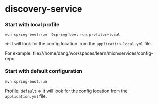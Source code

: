# discovery-service

### Start with local profile
```mvn spring-boot:run -Dspring-boot.run.profiles=local```

=> It will look for the config location from the `application-local.yml` file.

For example: file:///home/dang/workspaces/learn/microservices/config-repo

### Start with default configuration
```mvn spring-boot:run```

Profile: `default` => It will look for the config location from the `application.yml` file.
